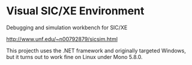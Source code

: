 # Visual SIC/XE Environment
Debugging and simulation workbench for SIC/XE

http://www.unf.edu/~n00792879/sicsim.html

This projecth uses the .NET framework and originally targeted Windows, but it turns out to work fine on Linux under Mono 5.8.0.
